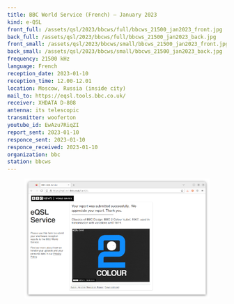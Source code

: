 ```yaml
---
title: BBC World Service (French) — January 2023
kind: e-QSL
front_full: /assets/qsl/2023/bbcws/full/bbcws_21500_jan2023_front.jpg
back_full: /assets/qsl/2023/bbcws/full/bbcws_21500_jan2023_back.jpg
front_small: /assets/qsl/2023/bbcws/small/bbcws_21500_jan2023_front.jpg
back_small: /assets/qsl/2023/bbcws/small/bbcws_21500_jan2023_back.jpg
frequency: 21500 kHz
language: French
reception_date: 2023-01-10
reception_time: 12.00-12.01
location: Moscow, Russia (inside city)
mail_to: https://eqsl.tools.bbc.co.uk/
receiver: XHDATA D-808
antenna: its telescopic
transmitter: wooferton
youtube_id: EwAzu7RiqZI
report_sent: 2023-01-10
responce_sent: 2023-01-10
responce_received: 2023-01-10
organization: bbc
station: bbcws
---
```


<figure>
<a href="/assets/qsl/2023/bbcws/full/bbcws_21500_jan2023_submit.png">
<img src="/assets/qsl/2023/bbcws/small/bbcws_21500_jan2023_submit.png"/>
</a>
</figure>
